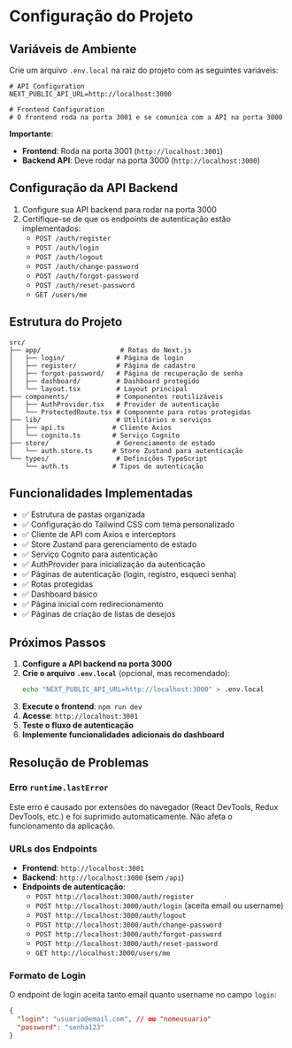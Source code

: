 # Configuração do Projeto

## Variáveis de Ambiente

Crie um arquivo `.env.local` na raiz do projeto com as seguintes variáveis:

```env
# API Configuration
NEXT_PUBLIC_API_URL=http://localhost:3000

# Frontend Configuration
# O frontend roda na porta 3001 e se comunica com a API na porta 3000
```

**Importante**:
- **Frontend**: Roda na porta 3001 (`http://localhost:3001`)
- **Backend API**: Deve rodar na porta 3000 (`http://localhost:3000`)

## Configuração da API Backend

1. Configure sua API backend para rodar na porta 3000
2. Certifique-se de que os endpoints de autenticação estão implementados:
   - `POST /auth/register`
   - `POST /auth/login`
   - `POST /auth/logout`
   - `POST /auth/change-password`
   - `POST /auth/forgot-password`
   - `POST /auth/reset-password`
   - `GET /users/me`

## Estrutura do Projeto

```
src/
├── app/                    # Rotas do Next.js
│   ├── login/             # Página de login
│   ├── register/          # Página de cadastro
│   ├── forgot-password/   # Página de recuperação de senha
│   ├── dashboard/         # Dashboard protegido
│   └── layout.tsx         # Layout principal
├── components/            # Componentes reutilizáveis
│   ├── AuthProvider.tsx   # Provider de autenticação
│   └── ProtectedRoute.tsx # Componente para rotas protegidas
├── lib/                   # Utilitários e serviços
│   ├── api.ts            # Cliente Axios
│   └── cognito.ts        # Serviço Cognito
├── store/                 # Gerenciamento de estado
│   └── auth.store.ts     # Store Zustand para autenticação
└── types/                 # Definições TypeScript
    └── auth.ts           # Tipos de autenticação
```

## Funcionalidades Implementadas

- ✅ Estrutura de pastas organizada
- ✅ Configuração do Tailwind CSS com tema personalizado
- ✅ Cliente de API com Axios e interceptors
- ✅ Store Zustand para gerenciamento de estado
- ✅ Serviço Cognito para autenticação
- ✅ AuthProvider para inicialização da autenticação
- ✅ Páginas de autenticação (login, registro, esqueci senha)
- ✅ Rotas protegidas
- ✅ Dashboard básico
- ✅ Página inicial com redirecionamento
- ✅ Páginas de criação de listas de desejos

## Próximos Passos

1. **Configure a API backend na porta 3000**
2. **Crie o arquivo `.env.local`** (opcional, mas recomendado):
   ```bash
   echo "NEXT_PUBLIC_API_URL=http://localhost:3000" > .env.local
   ```
3. **Execute o frontend**: `npm run dev`
4. **Acesse**: `http://localhost:3001`
5. **Teste o fluxo de autenticação**
6. **Implemente funcionalidades adicionais do dashboard**

## Resolução de Problemas

### Erro `runtime.lastError`
Este erro é causado por extensões do navegador (React DevTools, Redux DevTools, etc.) e foi suprimido automaticamente. Não afeta o funcionamento da aplicação.

### URLs dos Endpoints
- **Frontend**: `http://localhost:3001`
- **Backend**: `http://localhost:3000` (sem `/api`)
- **Endpoints de autenticação**:
  - `POST http://localhost:3000/auth/register`
  - `POST http://localhost:3000/auth/login` (aceita email ou username)
  - `POST http://localhost:3000/auth/logout`
  - `POST http://localhost:3000/auth/change-password`
  - `POST http://localhost:3000/auth/forgot-password`
  - `POST http://localhost:3000/auth/reset-password`
  - `GET http://localhost:3000/users/me`

### Formato de Login
O endpoint de login aceita tanto email quanto username no campo `login`:
```json
{
  "login": "usuario@email.com", // ou "nomeusuario"
  "password": "senha123"
}
```
